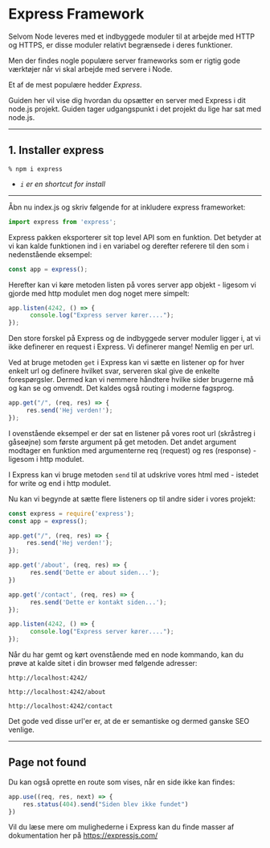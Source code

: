 # Express Framework
Selvom Node leveres med et indbyggede moduler til at arbejde med HTTP og HTTPS, er disse moduler relativt begrænsede i deres funktioner.

Men der findes nogle populære server frameworks som er rigtig gode værktøjer når vi skal arbejde med servere i Node.

Et af de mest populære hedder *Express*.

Guiden her vil vise dig hvordan du opsætter en server med Express i dit node.js projekt. Guiden tager udgangspunkt i det projekt du lige har sat med node.js.
___
## 1. Installer express
```
% npm i express
```
* *`i` er en shortcut for install*
___
Åbn nu index.js og skriv følgende for at inkludere express frameworket:
```js
import express from 'express';
```
Express pakken eksporterer sit top level API som en funktion. Det betyder at vi kan kalde funktionen ind i en variabel og derefter referere til den som i nedenstående eksempel:
```js
const app = express();
```
Herefter kan vi køre metoden listen på vores server app objekt - ligesom vi gjorde med http modulet men dog noget mere simpelt:
```js
app.listen(4242, () => {
      console.log("Express server kører....");
});
```
Den store forskel på Express og de indbyggede server moduler ligger i, at vi ikke definerer en request i Express. Vi definerer mange! Nemlig en per url. 

Ved at bruge metoden `get` i Express kan vi sætte en listener op for hver enkelt url og definere hvilket svar, serveren skal give de enkelte forespørgsler. Dermed kan vi nemmere håndtere hvilke sider brugerne må og kan se og omvendt. Det kaldes også routing i moderne fagsprog.
```js
app.get("/", (req, res) => {
     res.send('Hej verden!');
});
```
I ovenstående eksempel er der sat en listener på vores root url (skråstreg i gåseøjne) som første argument på get metoden. Det andet argument modtager en funktion med argumenterne req (request) og res (response) - ligesom i http modulet.

I Express kan vi bruge metoden `send` til at udskrive vores html med - istedet for write og end  i http modulet.

Nu kan vi begynde at sætte flere listeners op til andre sider i vores projekt:
```js
const express = require('express');
const app = express();

app.get("/", (req, res) => {
     res.send('Hej verden!');
});

app.get('/about', (req, res) => {
      res.send('Dette er about siden...');
})

app.get('/contact', (req, res) => {
      res.send('Dette er kontakt siden...');
});

app.listen(4242, () => {
      console.log("Express server kører....");
});
```
Når du har gemt og kørt ovenstående med en node kommando, kan du prøve at kalde sitet i din browser med følgende adresser:
```
http://localhost:4242/

http://localhost:4242/about

http://localhost:4242/contact
```
Det gode ved disse url'er er, at de er semantiske og dermed ganske SEO venlige.
___
## Page not found
Du kan også oprette en route som vises, når en side ikke kan findes:
```js
app.use((req, res, next) => {
    res.status(404).send("Siden blev ikke fundet")
})
```

Vil du læse mere om mulighederne i Express kan du finde masser af dokumentation her på https://expressjs.com/